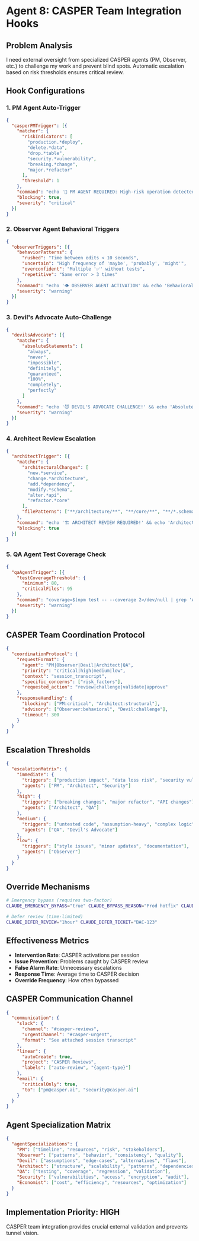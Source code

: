# Agent 8: CASPER Team Integration Hooks

## Problem Analysis
I need external oversight from specialized CASPER agents (PM, Observer, etc.) to challenge my work and prevent blind spots. Automatic escalation based on risk thresholds ensures critical review.

## Hook Configurations

### 1. PM Agent Auto-Trigger
```json
{
  "casperPMTrigger": [{
    "matcher": {
      "riskIndicators": [
        "production.*deploy",
        "delete.*data",
        "drop.*table",
        "security.*vulnerability",
        "breaking.*change",
        "major.*refactor"
      ],
      "threshold": 1
    },
    "command": "echo '👔 PM AGENT REQUIRED: High-risk operation detected!' && echo 'Risk factors:' && echo '{CLAUDE_MATCHED_PATTERNS}' && echo '\\nGenerating PM review request...' && echo '{\\\"task\\\": \\\"Review high-risk operation\\\", \\\"risk_factors\\\": \\\"{CLAUDE_MATCHED_PATTERNS}\\\", \\\"session_id\\\": \\\"$CLAUDE_SESSION_ID\\\"}' > .casper-pm-request.json",
    "blocking": true,
    "severity": "critical"
  }]
}
```

### 2. Observer Agent Behavioral Triggers
```json
{
  "observerTriggers": [{
    "behaviorPatterns": {
      "rushed": "Time between edits < 10 seconds",
      "uncertain": "High frequency of 'maybe', 'probably', 'might'",
      "overconfident": "Multiple '✅' without tests",
      "repetitive": "Same error > 3 times"
    },
    "command": "echo '👁️ OBSERVER AGENT ACTIVATION' && echo 'Behavioral patterns detected:' && echo '- Certainty level: '$CLAUDE_CERTAINTY_SCORE && echo '- Error repetition: '$CLAUDE_ERROR_COUNT && echo '- Claims without evidence: '$CLAUDE_UNTESTED_CLAIMS && echo '\\nObserver analysis required!'",
    "severity": "warning"
  }]
}
```

### 3. Devil's Advocate Auto-Challenge
```json
{
  "devilsAdvocate": [{
    "matcher": {
      "absoluteStatements": [
        "always",
        "never", 
        "impossible",
        "definitely",
        "guaranteed",
        "100%",
        "completely",
        "perfectly"
      ]
    },
    "command": "echo '😈 DEVIL'S ADVOCATE CHALLENGE!' && echo 'Absolute claim detected: {CLAUDE_MATCHED_TEXT}' && echo 'Counter-arguments to consider:' && echo '1. What edge cases exist?' && echo '2. What assumptions are made?' && echo '3. What could go wrong?' && echo '4. Has this been tested exhaustively?'",
    "severity": "warning"
  }]
}
```

### 4. Architect Review Escalation
```json
{
  "architectTrigger": [{
    "matcher": {
      "architecturalChanges": [
        "new.*service",
        "change.*architecture",
        "add.*dependency",
        "modify.*schema",
        "alter.*api",
        "refactor.*core"
      ],
      "filePatterns": ["**/architecture/**", "**/core/**", "**/*.schema.*"]
    },
    "command": "echo '🏗️ ARCHITECT REVIEW REQUIRED!' && echo 'Architectural impact detected in:' && echo '{CLAUDE_MODIFIED_FILES}' && echo '\\nGenerating architecture review request...' && git diff --name-only > .architect-review-files.txt",
    "blocking": true
  }]
}
```

### 5. QA Agent Test Coverage Check
```json
{
  "qaAgentTrigger": [{
    "testCoverageThreshold": {
      "minimum": 80,
      "criticalFiles": 95
    },
    "command": "coverage=$(npm test -- --coverage 2>/dev/null | grep 'All files' | awk '{print $4}' | tr -d '%') && if [ ${coverage:-0} -lt 80 ]; then echo '🧪 QA AGENT ALERT: Coverage only '$coverage'%!' && echo 'Requesting QA Agent comprehensive review...'; fi",
    "severity": "warning"
  }]
}
```

## CASPER Team Coordination Protocol
```json
{
  "coordinationProtocol": {
    "requestFormat": {
      "agent": "PM|Observer|Devil|Architect|QA",
      "priority": "critical|high|medium|low",
      "context": "session_transcript",
      "specific_concerns": ["risk_factors"],
      "requested_action": "review|challenge|validate|approve"
    },
    "responseHandling": {
      "blocking": ["PM:critical", "Architect:structural"],
      "advisory": ["Observer:behavioral", "Devil:challenge"],
      "timeout": 300
    }
  }
}
```

## Escalation Thresholds
```json
{
  "escalationMatrix": {
    "immediate": {
      "triggers": ["production impact", "data loss risk", "security vulnerability"],
      "agents": ["PM", "Architect", "Security"]
    },
    "high": {
      "triggers": ["breaking changes", "major refactor", "API changes"],
      "agents": ["Architect", "QA"]
    },
    "medium": {
      "triggers": ["untested code", "assumption-heavy", "complex logic"],
      "agents": ["QA", "Devil's Advocate"]
    },
    "low": {
      "triggers": ["style issues", "minor updates", "documentation"],
      "agents": ["Observer"]
    }
  }
}
```

## Override Mechanisms
```bash
# Emergency bypass (requires two-factor)
CLAUDE_EMERGENCY_BYPASS="true" CLAUDE_BYPASS_REASON="Prod hotfix" CLAUDE_BYPASS_APPROVER="Colin"

# Defer review (time-limited)
CLAUDE_DEFER_REVIEW="1hour" CLAUDE_DEFER_TICKET="BAC-123"
```

## Effectiveness Metrics
- **Intervention Rate**: CASPER activations per session
- **Issue Prevention**: Problems caught by CASPER review
- **False Alarm Rate**: Unnecessary escalations
- **Response Time**: Average time to CASPER decision
- **Override Frequency**: How often bypassed

## CASPER Communication Channel
```json
{
  "communication": {
    "slack": {
      "channel": "#casper-reviews",
      "urgentChannel": "#casper-urgent",
      "format": "See attached session transcript"
    },
    "linear": {
      "autoCreate": true,
      "project": "CASPER Reviews",
      "labels": ["auto-review", "{agent-type}"]
    },
    "email": {
      "criticalOnly": true,
      "to": ["pm@casper.ai", "security@casper.ai"]
    }
  }
}
```

## Agent Specialization Matrix
```json
{
  "agentSpecializations": {
    "PM": ["timeline", "resources", "risk", "stakeholders"],
    "Observer": ["patterns", "behavior", "consistency", "quality"],
    "Devil": ["assumptions", "edge-cases", "alternatives", "flaws"],
    "Architect": ["structure", "scalability", "patterns", "dependencies"],
    "QA": ["testing", "coverage", "regression", "validation"],
    "Security": ["vulnerabilities", "access", "encryption", "audit"],
    "Economist": ["cost", "efficiency", "resources", "optimization"]
  }
}
```

## Implementation Priority: HIGH
CASPER team integration provides crucial external validation and prevents tunnel vision.